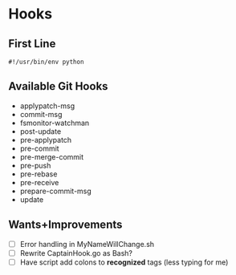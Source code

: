 # Hooks

## First Line

`#!/usr/bin/env python`

## Available Git Hooks

* applypatch-msg
* commit-msg
* fsmonitor-watchman
* post-update
* pre-applypatch
* pre-commit
* pre-merge-commit
* pre-push
* pre-rebase
* pre-receive
* prepare-commit-msg
* update

## Wants+Improvements

- [ ] Error handling in MyNameWillChange.sh
- [ ] Rewrite CaptainHook.go as Bash?
- [ ] Have script add colons to **recognized** tags (less typing for me)